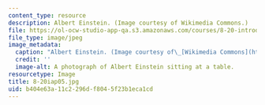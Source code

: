 ```yaml
---
content_type: resource
description: Albert Einstein. (Image courtesy of Wikimedia Commons.)
file: https://ol-ocw-studio-app-qa.s3.amazonaws.com/courses/8-20-introduction-to-special-relativity-january-iap-2005/b404e63a11c2296df8045f23b1eca1cd_8-20iap05.jpg
file_type: image/jpeg
image_metadata:
  caption: "Albert Einstein. (Image courtesy of\_[Wikimedia Commons](http://commons.wikimedia.org/wiki/Main_Page).)"
  credit: ''
  image-alt: A photograph of Albert Einstein sitting at a table.
resourcetype: Image
title: 8-20iap05.jpg
uid: b404e63a-11c2-296d-f804-5f23b1eca1cd
---
```

